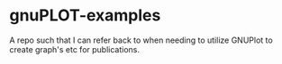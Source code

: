 # gnuPLOT-examples
A repo such that I can refer back to when needing to utilize GNUPlot to create graph's etc for publications.
